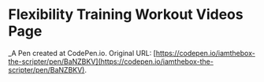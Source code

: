 # Flexibility Training Workout Videos Page
 _A Pen created at CodePen.io. Original URL: [https://codepen.io/iamthebox-the-scripter/pen/BaNZBKV](https://codepen.io/iamthebox-the-scripter/pen/BaNZBKV).

 